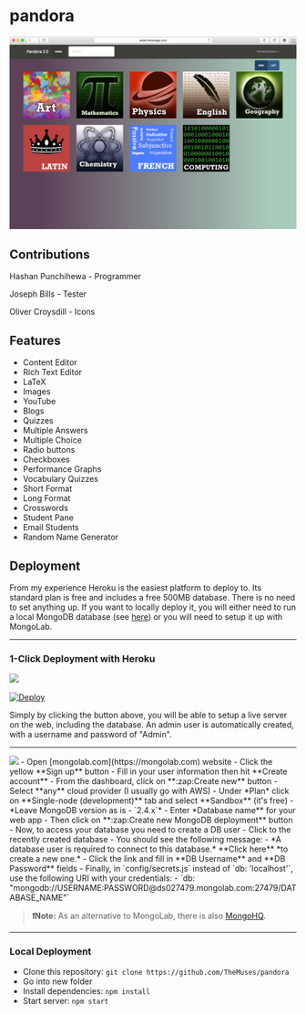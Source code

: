 pandora
=======

![Screenshot](public/screenshot.png)

Contributions
---

Hashan Punchihewa - Programmer

Joseph Bills - Tester

Oliver Croysdill - Icons

Features
---
- Content Editor
 - Rich Text Editor
 - LaTeX
 - Images
 - YouTube
- Blogs 
- Quizzes
 - Multiple Answers
 - Multiple Choice 
 - Radio buttons
 - Checkboxes
 - Performance Graphs
- Vocabulary Quizzes
 - Short Format
 - Long Format
 - Crosswords
- Student Pane
 - Email Students 
 - Random Name Generator 
 
Deployment
-------

From my experience Heroku is the easiest platform to deploy to. Its standard plan is free and includes a free 500MB database. There is no need to set anything up. If you want to locally deploy it, you will either need to run a local MongoDB database (see [here](http://docs.mongodb.org/manual/installation/)) or you will need to setup it up with MongoLab.

---
### 1-Click Deployment with Heroku

<img src="http://blog.exadel.com/wp-content/uploads/2013/10/heroku-Logo-1.jpg" width="200">

[![Deploy](https://www.herokucdn.com/deploy/button.png)](https://heroku.com/deploy?template=https://github.com/TheMuses/pandora)

Simply by clicking the button above, you will be able to setup a live server on the web, including the database. An admin user is automatically created, with a username and password of "Admin".

---
<img src="http://i.imgur.com/7KnCa5a.png" width="200">
- Open [mongolab.com](https://mongolab.com) website
- Click the yellow **Sign up** button
- Fill in your user information then hit **Create account**
- From the dashboard, click on **:zap:Create new** button
- Select **any** cloud provider (I usually go with AWS)
- Under *Plan* click on **Single-node (development)** tab and select **Sandbox** (it's free)
 - *Leave MongoDB version as is - `2.4.x`*
- Enter *Database name** for your web app
- Then click on **:zap:Create new MongoDB deployment** button
- Now, to access your database you need to create a DB user
- Click to the recently created database
- You should see the following message:
 - *A database user is required to connect to this database.* **Click here** *to create a new one.*
- Click the link and fill in **DB Username** and **DB Password** fields
- Finally, in `config/secrets.js` instead of `db: 'localhost'`, use the following URI with your credentials:
 - `db: "mongodb://USERNAME:PASSWORD@ds027479.mongolab.com:27479/DATABASE_NAME"`

> **:exclamation:Note:** As an alternative to MongoLab, there is also [MongoHQ](http://www.mongohq.com/home).

---
### Local Deployment
- Clone this repository: `git clone https://github.com/TheMuses/pandora`
- Go into new folder
- Install dependencies: `npm install`
- Start server: `npm start`
